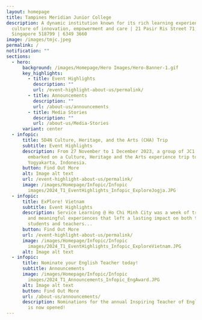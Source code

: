 ```yaml
---
layout: homepage
title: Tampines Meridian Junior College
description: A dynamic institution known for its rich learning experiences in a
  culture of innovation, empowerment and care | 21 Pasir Ris Street 71,
  Singapore 518799 | 6349 3660
image: /images/tmjc.jpeg
permalink: /
notification: ""
sections:
  - hero:
      background: /images/Homepage/Hero Images/Hero-Banner-1.gif
      key_highlights:
        - title: Event Highlights
          description: ""
          url: /event-highlight-about-us/permalink/
        - title: Announcements
          description: ""
          url: /about-us/announcements
        - title: Media Stories
          description: ""
          url: /about-us/Media-Stories
      variant: center
  - infopic:
      title: 5D4N Culture, Heritage, and the Arts (CHA) Trip
      subtitle: Event Highlights
      description: From 27 November to 1 December 2023, a group of JC1 students
        embarked on a Culture, Heritage and the Arts experience trip to
        Yogyakarta, Indonesia.
      button: Find Out More
      alt: Image alt text
      url: /event-highlight-about-us/permalink/
      image: /images/Homepage/Infopic/Infopic
        images/2024_T1_EventHighlights_Infopic_ExploreJogja.JPG
  - infopic:
      title: ExPlore! Vietnam
      subtitle: Event Highlights
      description: Service Learning @ Ho Chi Minh City was a week of transformative
        and meaningful experiences that left a lasting impact on both the
        students and teachers...
      button: Find Out More
      url: /event-highlight-about-us/permalink/
      image: /images/Homepage/Infopic/Infopic
        images/2024_T1_EventHighlights_Infopic_ExploreVietnam.JPG
      alt: Image alt text
  - infopic:
      title: Nominate your English Teacher today!
      subtitle: Announcements
      image: /images/Homepage/Infopic/Infopic
        images/2024_T1_Announcements_Infopic_EngAward.JPG
      alt: Image alt text
      button: Find Out More
      url: /about-us/announcements/
      description: Nominations for the annual Inspiring Teacher of English awards 2024
        is now opened!
---
```

